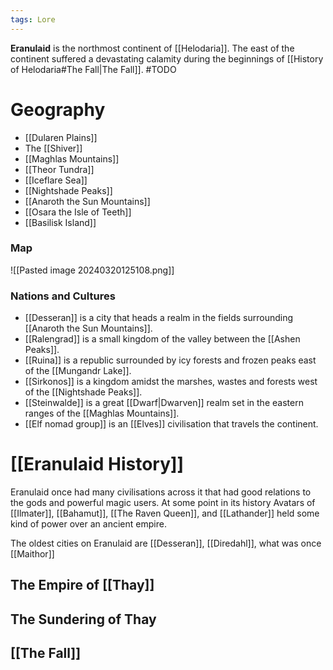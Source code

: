 ```yaml
---
tags: Lore
---
```

**Eranulaid** is the northmost continent of [[Helodaria]]. The east of the continent suffered a devastating calamity during the beginnings of [[History of Helodaria#The Fall|The Fall]].
#TODO
# Geography

- [[Dularen Plains]]
- The [[Shiver]]
- [[Maghlas Mountains]]
- [[Theor Tundra]]
- [[Iceflare Sea]]
- [[Nightshade Peaks]]
- [[Anaroth the Sun Mountains]]
- [[Osara the Isle of Teeth]] 
- [[Basilisk Island]]

### Map

![[Pasted image 20240320125108.png]]
### Nations and Cultures

- [[Desseran]] is a city that heads a realm in the fields surrounding [[Anaroth the Sun Mountains]].
- [[Ralengrad]] is a small kingdom of the valley between the [[Ashen Peaks]].
- [[Ruina]] is a republic surrounded by icy forests and frozen peaks east of the [[Mungandr Lake]].
- [[Sirkonos]] is a kingdom amidst the marshes, wastes and forests west of the [[Nightshade Peaks]].
- [[Steinwalde]] is a great [[Dwarf|Dwarven]] realm set in the eastern ranges of the [[Maghlas Mountains]].
- [[Elf nomad group]] is an [[Elves]] civilisation that travels the continent.

# [[Eranulaid History]]
Eranulaid once had many civilisations across it that had good relations to the gods and powerful magic users. At some point in its history Avatars of [[Ilmater]], [[Bahamut]], [[The Raven Queen]], and [[Lathander]] held some kind of power over an ancient empire.

The oldest cities on Eranulaid are [[Desseran]], [[Diredahl]], what was once [[Maithor]]

## The Empire of [[Thay]]
## The Sundering of Thay
## [[The Fall]]